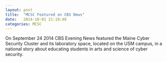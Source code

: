 ```yaml
---
layout: post
title:  "MCSC Featured on CBS News"
date:   2014-10-01 21:19:48
categories: MCSC
---
```

On September 24 2014 CBS Evening News featured the Maine Cyber Security Cluster and its laboratory space, located on the USM campus, in a national story about educating students in arts and science of cyber security.